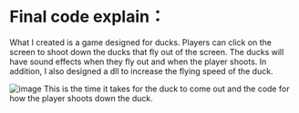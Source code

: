 # Final code explain：
What I created is a game designed for ducks. Players can click on the screen to shoot down the ducks that fly out of the screen. The ducks will have sound effects when they fly out and when the player shoots. In addition, I also designed a dll to increase the flying speed of the duck.

![image](https://user-images.githubusercontent.com/56273710/146619475-f02abd52-ff40-48c1-9704-d0375f242969.png)
This is the time it takes for the duck to come out and the code for how the player shoots down the duck.


